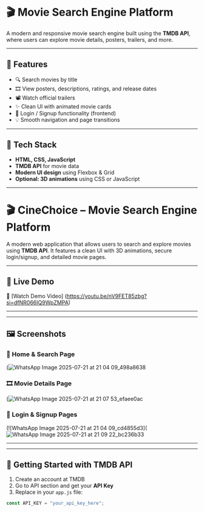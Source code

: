 # 🎬 Movie Search Engine Platform

A modern and responsive movie search engine built using the **TMDB API**, where users can explore movie details, posters, trailers, and more.

---

## 🚀 Features

- 🔍 Search movies by title
- 🎞️ View posters, descriptions, ratings, and release dates
- 📽️ Watch official trailers
- ✨ Clean UI with animated movie cards
- 🔐 Login / Signup functionality (frontend)
- 💡 Smooth navigation and page transitions

---

## 🧰 Tech Stack

- **HTML, CSS, JavaScript**
- **TMDB API** for movie data
- **Modern UI design** using Flexbox & Grid
- **Optional: 3D animations** using CSS or JavaScript

---
# 🎬 CineChoice – Movie Search Engine Platform

A modern web application that allows users to search and explore movies using **TMDB API**. It features a clean UI with 3D animations, secure login/signup, and detailed movie pages.

---

## 🔗 Live Demo

🎥 [Watch Demo Video] (https://youtu.be/nV9FET85zbg?si=dfNR066IQ9WpZMPA)

---

---

## 🖼️ Screenshots

### 🔎 Home & Search Page
(![WhatsApp Image 2025-07-21 at 21 04 09_498a8638](https://github.com/user-attachments/assets/296fa736-b568-4d57-935a-a6ec82d1fb4f)


### 🎞️ Movie Details Page
(![WhatsApp Image 2025-07-21 at 21 07 53_efaee0ac](https://github.com/user-attachments/assets/a44e4f31-6621-414c-b4bd-f209ed4da3a8)


### 🔐 Login & Signup Pages
(![WhatsApp Image 2025-07-21 at 21 04 09_cd4855d3](![WhatsApp Image 2025-07-21 at 21 09 22_bc236b33](https://github.com/user-attachments/assets/c3addcc6-708e-40af-9502-d4fa6e824d6a)


---



---

## 🔑 Getting Started with TMDB API

1. Create an account at TMDB
2. Go to API section and get your **API Key**
3. Replace in your `app.js` file:

```js
const API_KEY = "your_api_key_here";



